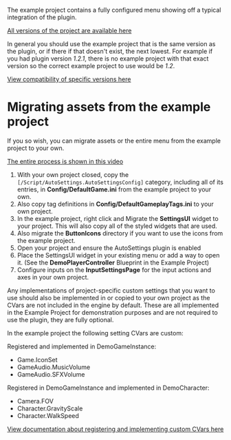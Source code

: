 The example project contains a fully configured menu showing off a typical integration of the plugin.

[All versions of the project are available here](https://goo.gl/qHDb2Y)

In general you should use the example project that is the same version as the plugin, or if there if that doesn't exist, the next lowest.
For example if you had plugin version *1.2.1*, there is no example project with that exact version so the correct example project to use would be *1.2*.

[View compatibility of specific versions here](/versions)

# Migrating assets from the example project

If you so wish, you can migrate assets or the entire menu from the example project to your own.

[The entire process is shown in this video](https://www.youtube.com/watch?v=eL02UKsATZ4)

1. With your own project closed, copy the `[/Script/AutoSettings.AutoSettingsConfig]` category, including all of its entries, in **Config/DefaultGame.ini** from the example project to your own.
2. Also copy tag definitions in **Config/DefaultGameplayTags.ini** to your own project.
3. In the example project, right click and Migrate the **SettingsUI** widget to your project. This will also copy all of the styled widgets that are used.
4. Also migrate the **ButtonIcons** directory if you want to use the icons from the example project.
5. Open your project and ensure the AutoSettings plugin is enabled
6. Place the SettingsUI widget in your existing menu or add a way to open it. (See the **DemoPlayerController** Blueprint in the Example Project)
7. Configure inputs on the **InputSettingsPage** for the input actions and axes in your own project.

Any implementations of project-specific custom settings that you want to use should also be implemented in or copied to your own project as the CVars are not included in the engine by default.
These are all implemented in the Example Project for demonstration purposes and are not required to use the plugin, they are fully optional.

In the example project the following setting CVars are custom:

Registered and implemented in DemoGameInstance:

- Game.IconSet
- GameAudio.MusicVolume
- GameAudio.SFXVolume

Registered in DemoGameInstance and implemented in DemoCharacter:

- Camera.FOV
- Character.GravityScale
- Character.WalkSpeed

[View documentation about registering and implementing custom CVars here](/settings/#console-variables)
